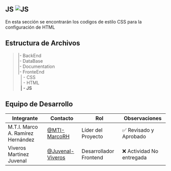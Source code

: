 ## JS  ![JS](https://img.shields.io/badge/JavaScript-323330?style=for-the-badge&logo=javascript&logoColor=F7DF1E)

En esta sección se encontrarán los codigos de estilo CSS para la configuración de HTML

## Estructura de Archivos


>|- BackEnd <br>
>|- DataBase<br>
>|- Documentation<br>
>|- FronteEnd<br>
>&nbsp;&nbsp;| - CSS<br>
>&nbsp;&nbsp;| - HTML<br>
>&nbsp;&nbsp;**| - JS**<br>

## Equipo de Desarrollo 

Integrante|Contacto|Rol|Observaciones|
|----------|--------|---|-------------|
|M.T.I. Marco A. Ramírez Hernández|[@MTI-MarcoRH](https://github.com/MTI-MarcoRH)|Líder del Proyecto|✅ Revisado y Aprobado|
|Viveros Martinez Juvenal|[@Juvenal-Viveros](https://github.com/Juvenal-Viveros)|Desarrollador Frontend|❌ Actividad No entregada|
